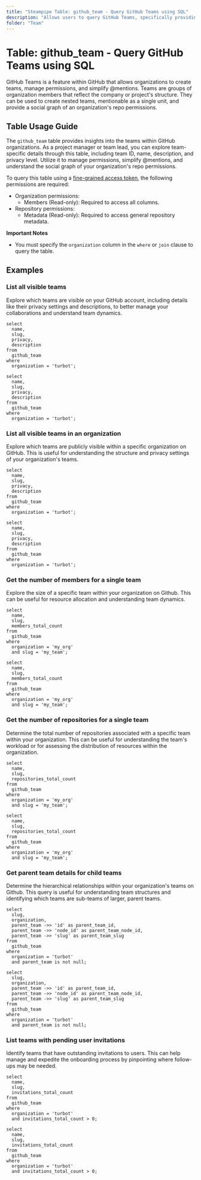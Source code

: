 ```yaml
---
title: "Steampipe Table: github_team - Query GitHub Teams using SQL"
description: "Allows users to query GitHub Teams, specifically providing details about each team within a GitHub organization. This information includes team ID, name, description, privacy level, and more."
folder: "Team"
---
```


# Table: github_team - Query GitHub Teams using SQL

GitHub Teams is a feature within GitHub that allows organizations to create teams, manage permissions, and simplify @mentions. Teams are groups of organization members that reflect the company or project's structure. They can be used to create nested teams, mentionable as a single unit, and provide a social graph of an organization's repo permissions.

## Table Usage Guide

The `github_team` table provides insights into the teams within GitHub organizations. As a project manager or team lead, you can explore team-specific details through this table, including team ID, name, description, and privacy level. Utilize it to manage permissions, simplify @mentions, and understand the social graph of your organization's repo permissions.

To query this table using a [fine-grained access token](https://docs.github.com/en/authentication/keeping-your-account-and-data-secure/managing-your-personal-access-tokens#creating-a-fine-grained-personal-access-token), the following permissions are required:
  - Organization permissions:
    - Members (Read-only): Required to access all columns.
  - Repository permissions:
    - Metadata (Read-only): Required to access general repository metadata.

**Important Notes**
- You must specify the `organization` column in the `where` or `join` clause to query the table.

## Examples

### List all visible teams
Explore which teams are visible on your GitHub account, including details like their privacy settings and descriptions, to better manage your collaborations and understand team dynamics.

```sql+postgres
select
  name,
  slug,
  privacy,
  description
from
  github_team
where
  organization = 'turbot';
```

```sql+sqlite
select
  name,
  slug,
  privacy,
  description
from
  github_team
where
  organization = 'turbot';
```

### List all visible teams in an organization
Explore which teams are publicly visible within a specific organization on GitHub. This is useful for understanding the structure and privacy settings of your organization's teams.

```sql+postgres
select
  name,
  slug,
  privacy,
  description
from
  github_team
where
  organization = 'turbot';
```

```sql+sqlite
select
  name,
  slug,
  privacy,
  description
from
  github_team
where
  organization = 'turbot';
```

### Get the number of members for a single team
Explore the size of a specific team within your organization on Github. This can be useful for resource allocation and understanding team dynamics.

```sql+postgres
select
  name,
  slug,
  members_total_count
from
  github_team
where
  organization = 'my_org'
  and slug = 'my_team';
```

```sql+sqlite
select
  name,
  slug,
  members_total_count
from
  github_team
where
  organization = 'my_org'
  and slug = 'my_team';
```

### Get the number of repositories for a single team
Determine the total number of repositories associated with a specific team within your organization. This can be useful for understanding the team's workload or for assessing the distribution of resources within the organization.

```sql+postgres
select
  name,
  slug,
  repositories_total_count
from
  github_team
where
  organization = 'my_org'
  and slug = 'my_team';
```

```sql+sqlite
select
  name,
  slug,
  repositories_total_count
from
  github_team
where
  organization = 'my_org'
  and slug = 'my_team';
```

### Get parent team details for child teams
Determine the hierarchical relationships within your organization's teams on Github. This query is useful for understanding team structures and identifying which teams are sub-teams of larger, parent teams.

```sql+postgres
select
  slug,
  organization,
  parent_team ->> 'id' as parent_team_id,
  parent_team ->> 'node_id' as parent_team_node_id,
  parent_team ->> 'slug' as parent_team_slug
from
  github_team
where
  organization = 'turbot'
  and parent_team is not null;
```

```sql+sqlite
select
  slug,
  organization,
  parent_team ->> 'id' as parent_team_id,
  parent_team ->> 'node_id' as parent_team_node_id,
  parent_team ->> 'slug' as parent_team_slug
from
  github_team
where
  organization = 'turbot'
  and parent_team is not null;
```

### List teams with pending user invitations
Identify teams that have outstanding invitations to users. This can help manage and expedite the onboarding process by pinpointing where follow-ups may be needed.

```sql+postgres
select
  name,
  slug,
  invitations_total_count
from
  github_team
where
  organization = 'turbot'
  and invitations_total_count > 0;
```

```sql+sqlite
select
  name,
  slug,
  invitations_total_count
from
  github_team
where
  organization = 'turbot'
  and invitations_total_count > 0;
```